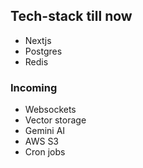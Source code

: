 ## Tech-stack till now

-   Nextjs
-   Postgres
-   Redis

### Incoming

-   Websockets
-   Vector storage
-   Gemini AI
-   AWS S3
-   Cron jobs
